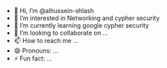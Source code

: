- 👋 Hi, I’m @alhussein-shlash
- 👀 I’m interested in Networking and cypher security
- 🌱 I’m currently learning google cypher security
- 💞️ I’m looking to collaborate on ...
- 📫 How to reach me ...
- 😄 Pronouns: ...
- ⚡ Fun fact: ...

<!---
alhussein-shlash/alhussein-shlash is a ✨ special ✨ repository because its `README.md` (this file) appears on your GitHub profile.
You can click the Preview link to take a look at your changes.
--->
